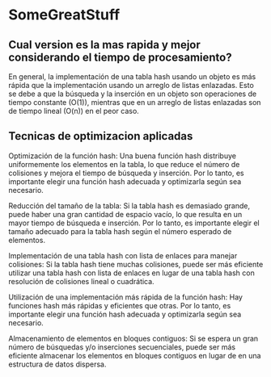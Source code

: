 # SomeGreatStuff

## Cual version es la mas rapida y mejor considerando el tiempo de procesamiento?


En general, la implementación de una tabla hash usando un objeto es más rápida que la implementación usando un arreglo de listas enlazadas. Esto se debe a que la búsqueda y la inserción en un objeto son operaciones de tiempo constante (O(1)), mientras que en un arreglo de listas enlazadas son de tiempo lineal (O(n)) en el peor caso.



## Tecnicas de optimizacion aplicadas 


Optimización de la función hash: Una buena función hash distribuye uniformemente los elementos en la tabla, lo que reduce el número de colisiones y mejora el tiempo de búsqueda y inserción. Por lo tanto, es importante elegir una función hash adecuada y optimizarla según sea necesario.

Reducción del tamaño de la tabla: Si la tabla hash es demasiado grande, puede haber una gran cantidad de espacio vacío, lo que resulta en un mayor tiempo de búsqueda e inserción. Por lo tanto, es importante elegir el tamaño adecuado para la tabla hash según el número esperado de elementos.

Implementación de una tabla hash con lista de enlaces para manejar colisiones: Si la tabla hash tiene muchas colisiones, puede ser más eficiente utilizar una tabla hash con lista de enlaces en lugar de una tabla hash con resolución de colisiones lineal o cuadrática.

Utilización de una implementación más rápida de la función hash: Hay funciones hash más rápidas y eficientes que otras. Por lo tanto, es importante elegir una función hash adecuada y optimizarla según sea necesario.

Almacenamiento de elementos en bloques contiguos: Si se espera un gran número de búsquedas y/o inserciones secuenciales, puede ser más eficiente almacenar los elementos en bloques contiguos en lugar de en una estructura de datos dispersa.
